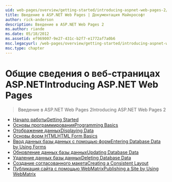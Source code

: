 ```yaml
---
uid: web-pages/overview/getting-started/introducing-aspnet-web-pages-2/index
title: Введение в ASP.NET Web Pages | Документация Майкрософт
author: rick-anderson
description: Введение в ASP.NET Web Pages 2
ms.author: riande
ms.date: 05/18/2012
ms.assetid: ef969007-9e27-431c-b2f7-e1772af7a0b6
msc.legacyurl: /web-pages/overview/getting-started/introducing-aspnet-web-pages-2
msc.type: chapter
---
```

<a name="introducing-aspnet-web-pages"></a><span data-ttu-id="e0080-103">Общие сведения о веб-страницах ASP.NET</span><span class="sxs-lookup"><span data-stu-id="e0080-103">Introducing ASP.NET Web Pages</span></span>
====================
> <span data-ttu-id="e0080-104">Введение в ASP.NET Web Pages 2</span><span class="sxs-lookup"><span data-stu-id="e0080-104">Introducing ASP.NET Web Pages 2</span></span>


- [<span data-ttu-id="e0080-105">Начало работы</span><span class="sxs-lookup"><span data-stu-id="e0080-105">Getting Started</span></span>](getting-started.md)
- [<span data-ttu-id="e0080-106">Основы программирования</span><span class="sxs-lookup"><span data-stu-id="e0080-106">Programming Basics</span></span>](intro-to-web-pages-programming.md)
- [<span data-ttu-id="e0080-107">Отображение данных</span><span class="sxs-lookup"><span data-stu-id="e0080-107">Displaying Data</span></span>](displaying-data.md)
- [<span data-ttu-id="e0080-108">Основы форм HTML</span><span class="sxs-lookup"><span data-stu-id="e0080-108">HTML Form Basics</span></span>](form-basics.md)
- [<span data-ttu-id="e0080-109">Ввод данных базы данных с помощью форм</span><span class="sxs-lookup"><span data-stu-id="e0080-109">Entering Database Data by Using Forms</span></span>](entering-data.md)
- [<span data-ttu-id="e0080-110">Обновление данных базы данных</span><span class="sxs-lookup"><span data-stu-id="e0080-110">Updating Database Data</span></span>](updating-data.md)
- [<span data-ttu-id="e0080-111">Удаление данных базы данных</span><span class="sxs-lookup"><span data-stu-id="e0080-111">Deleting Database Data</span></span>](deleting-data.md)
- [<span data-ttu-id="e0080-112">Создание согласованного макета</span><span class="sxs-lookup"><span data-stu-id="e0080-112">Creating a Consistent Layout</span></span>](layouts.md)
- [<span data-ttu-id="e0080-113">Публикация сайта с помощью WebMatrix</span><span class="sxs-lookup"><span data-stu-id="e0080-113">Publishing a Site by Using WebMatrix</span></span>](publishing.md)
